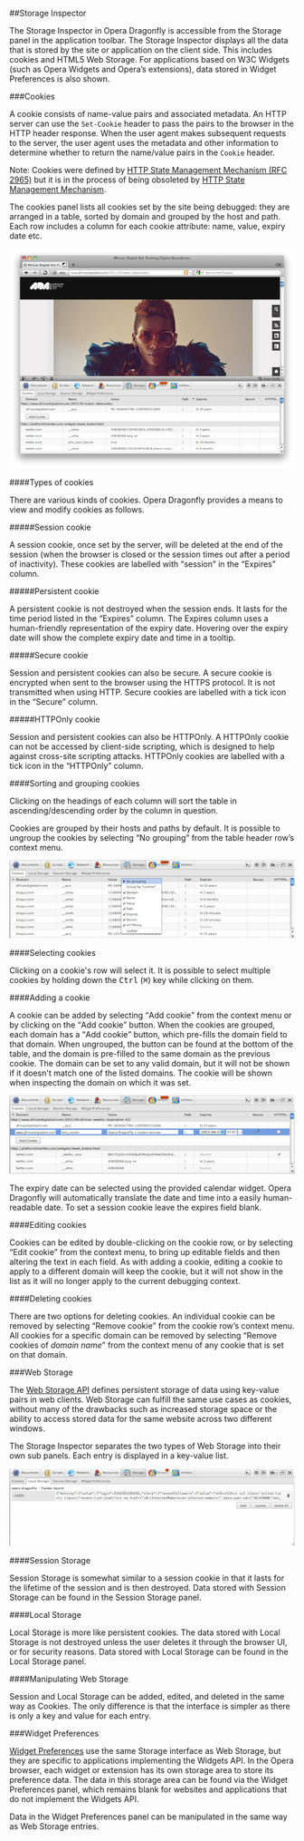 ##Storage Inspector

The Storage Inspector in Opera Dragonfly is accessible from the Storage panel in the application toolbar. The Storage Inspector displays all the data that is stored by the site or application on the client side. This includes cookies and HTML5 Web Storage. For applications based on W3C Widgets (such as Opera Widgets and Opera’s extensions), data stored in Widget Preferences is also shown.

###Cookies

A cookie consists of name-value pairs and associated metadata. An HTTP server can use the `Set-Cookie` header to pass the pairs to the browser in the HTTP header response. When the user agent makes subsequent requests to the server, the user agent uses the metadata and other information to determine whether to return the name/value pairs in the `Cookie` header. 

Note: Cookies were defined by [HTTP State Management Mechanism (RFC 2965)](http://tools.ietf.org/html/rfc2965) but it is in the process of being obsoleted by [HTTP State Management Mechanism](http://tools.ietf.org/html/draft-ietf-httpstate-cookie).

The cookies panel lists all cookies set by the site being debugged: they are arranged in a table, sorted by domain and grouped by the host and path. Each row includes a column for each cookie attribute: name, value, expiry date etc.

<img src="img/cookies-list.png" alt="list of cookies" />

####Types of cookies

There are various kinds of cookies. Opera Dragonfly provides a means to view and modify cookies as follows.

#####Session cookie

A session cookie, once set by the server, will be deleted at the end of the session (when the browser is closed or the session times out after a period of inactivity).  These cookies are labelled with <q>session</q> in the <q>Expires</q> column.
   
#####Persistent cookie

A persistent cookie is not destroyed when the session ends. It lasts for the time period listed in the <q>Expires</q> column. The Expires column uses a human-friendly representation of the expiry date. Hovering over the expiry date will show the complete expiry date and time in a tooltip.

#####Secure cookie

Session and persistent cookies can also be secure. A secure cookie is encrypted when sent to the browser using the HTTPS protocol. It is not transmitted when using HTTP. Secure cookies are labelled with a tick icon in the <q>Secure</q> column.

#####HTTPOnly cookie

Session and persistent cookies can also be HTTPOnly. A HTTPOnly cookie can not be accessed by client-side scripting, which is designed to help against cross-site scripting attacks. HTTPOnly cookies are labelled with a tick icon in the <q>HTTPOnly</q> column.

####Sorting and grouping cookies

Clicking on the headings of each column will sort the table in ascending/descending order by the column in question.

Cookies are grouped by their hosts and paths by default. It is possible to ungroup the cookies by selecting <q>No grouping</q> from the table header row’s context menu.

<img src="img/no-grouping.png" alt="ungrouping cookies" />

####Selecting cookies

Clicking on a cookie's row will select it. It is possible to select multiple cookies by holding down the <kbd>Ctrl</kbd> (<kbd>⌘</kbd>) key while clicking on them.  

####Adding a cookie

A cookie can be added by selecting <q>Add cookie</q> from the context menu or by clicking on the <q>Add cookie</q> button. When the cookies are grouped, each domain has a <q>Add cookie</q> button, which pre-fills the domain field to that domain. When ungrouped, the button can be found at the bottom of the table, and the domain is pre-filled to the same domain as the previous cookie. The domain can be set to any valid domain, but it will not be shown if it doesn't match one of the listed domains. The cookie will be shown when inspecting the domain on which it was set.

<img src="img/adding-cookie.png" alt="Adding a new cookie" />

The expiry date can be selected using the provided calendar widget. Opera Dragonfly will automatically translate the date and time into a easily human-readable date. To set a session cookie leave the expires field blank.

####Editing cookies

Cookies can be edited by double-clicking on the cookie row, or by selecting <q>Edit cookie</q> from the context menu, to bring up editable fields and then altering the text in each field. As with adding a cookie, editing a cookie to apply to a different domain will keep the cookie, but it will not show in the list as it will no longer apply to the current debugging context.

####Deleting cookies

There are two options for deleting cookies. An individual cookie can be removed by selecting <q>Remove cookie</q> from the cookie row’s context menu. All cookies for a specific domain can be removed by selecting <q>Remove cookies of <var>domain name</var></q> from the context menu of any cookie that is set on that domain.

###Web Storage

The [Web Storage API](http://www.w3.org/TR/webstorage/) defines persistent storage of data using key-value pairs in web clients. Web Storage can fulfill the same use cases as cookies, without many of the drawbacks such as increased storage space or the ability to access stored data for the same website across two different windows. 
 
The Storage Inspector separates the two types of Web Storage into their own sub panels. Each entry is displayed in a key-value list. 

<img src="img/local-storage.png" alt="local storage" />

####Session Storage

Session Storage is somewhat similar to a session cookie in that it lasts for the lifetime of the session and is then destroyed. Data stored with Session Storage can be found in the Session Storage panel.

####Local Storage

Local Storage is more like persistent cookies. The data stored with Local Storage is not destroyed unless the user deletes it through the browser UI, or for security reasons. Data stored with Local Storage can be found in the Local Storage panel.


####Manipulating Web Storage

Session and Local Storage can be added, edited, and deleted in the same way as Cookies. The only difference is that the interface is simpler as there is only a key and value for each entry.

###Widget Preferences

<a href="http://www.w3.org/TR/widgets-apis/#the-preferences-attribute">Widget Preferences</a> use the same Storage interface as Web Storage, but they are specific to applications implementing the Widgets API. In the Opera browser, each widget or extension has its own storage area to store its preference data. The data in this storage area can be found via the Widget Preferences panel, which remains blank for websites and applications that do not implement the Widgets API.

Data in the Widget Preferences panel can be manipulated in the same way as Web Storage entries. 